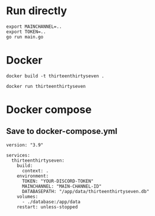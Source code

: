 # Run directly
```
export MAINCHANNEL=..
export TOKEN=..
go run main.go 
```


# Docker
`docker build -t thirteenthirtyseven .`

`docker run thirteenthirtyseven`



# Docker compose

## Save to docker-compose.yml
```
version: "3.9"

services:
  thirteenthirtyseven:
    build:
      context: .
    environment:
      TOKEN: "YOUR-DISCORD-TOKEN"
      MAINCHANNEL: "MAIN-CHANNEL-ID"
      DATABASEPATH: "/app/data/thirteenthirtyseven.db"
    volumes:
      - ./database:/app/data
    restart: unless-stopped
```